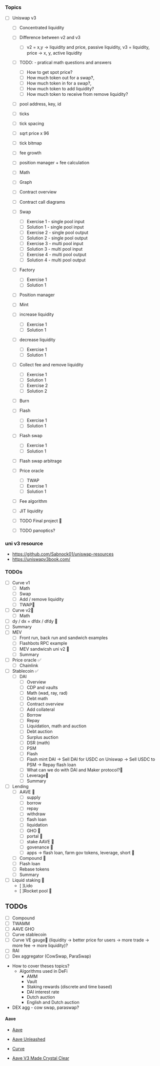 ### Topics

- [ ] Uniswap v3

  - [ ] Concentrated liquidity
  - [ ] Difference between v2 and v3
    - [ ] v2 = x,y -> liquidity and price, passive liquidity, v3 = liquidity, price -> x, y, active liquidity
  - [ ] TODO: - pratical math questions and answers
    - [ ] How to get spot price?
    - [ ] How much token out for a swap?,
    - [ ] How much token in for a swap?,
    - [ ] How much token to add liquidity?
    - [ ] How much token to receive from remove liquidity?
  - [ ] pool address, key, id
  - [ ] ticks
  - [ ] tick spacing
  - [ ] sqrt price x 96
  - [ ] tick bitmap
  - [ ] fee growth
  - [ ] position manager + fee calculation

  - [ ] Math
  - [ ] Graph
  - [ ] Contract overview
  - [ ] Contract call diagrams
  - [ ] Swap
    - [ ] Exercise 1 - single pool input
    - [ ] Solution 1 - single pool input
    - [ ] Exercise 2 - single pool output
    - [ ] Solution 2 - single pool output
    - [ ] Exercise 3 - multi pool input
    - [ ] Solution 3 - multi pool input
    - [ ] Exercise 4 - multi pool output
    - [ ] Solution 4 - multi pool output
  - [ ] Factory
    - [ ] Exercise 1
    - [ ] Solution 1
  - [ ] Position manager
  - [ ] Mint
  - [ ] increase liquidity
    - [ ] Exercise 1
    - [ ] Solution 1
  - [ ] decrease liquidity
    - [ ] Exercise 1
    - [ ] Solution 1
  - [ ] Collect fee and remove liquidity
    - [ ] Exercise 1
    - [ ] Solution 1
    - [ ] Exercise 2
    - [ ] Solution 2
  - [ ] Burn
  - [ ] Flash
    - [ ] Exercise 1
    - [ ] Solution 1
  - [ ] Flash swap
    - [ ] Exercise 1
    - [ ] Solution 1
  - [ ] Flash swap arbitrage
  - [ ] Price oracle
    - [ ] TWAP
    - [ ] Exercise 1
    - [ ] Solution 1
  - [ ] Fee algorithm
  - [ ] JIT liquidity
  - [ ] TODO Final project 🤔
  - [ ] TODO panoptics?

### uni v3 resource

- https://github.com/Sabnock01/uniswap-resources
- https://uniswapv3book.com/

### TODOs

- [ ] Curve v1
  - [ ] Math
  - [ ] Swap
  - [ ] Add / remove liquidity
  - [ ] TWAP🤔
- [ ] Curve v2🤔
  - [ ] Math
- [ ] dy / dx = dfdx / dfdy 🤔
- [ ] Summary
- [ ] MEV
  - [ ] Front run, back run and sandwich examples
  - [ ] Flashbots RPC example
  - [ ] MEV sandwicsh uni v2 🤔
  - [ ] Summary
- [ ] Price oracle ✅
  - [ ] Chainlink
- [ ] Stablecoin ✅
  - [ ] DAI
    - [ ] Overview
    - [ ] CDP and vaults
    - [ ] Math (wad, ray, rad)
    - [ ] Debt math
    - [ ] Contract overview
    - [ ] Add collateral
    - [ ] Borrow
    - [ ] Repay
    - [ ] Liquidation, math and auction
    - [ ] Debt auction
    - [ ] Surplus auction
    - [ ] DSR (math)
    - [ ] PSM
    - [ ] Flash
    - [ ] Flash mint DAI -> Sell DAI for USDC on Uniswap -> Sell USDC to PSM -> Repay flash loan
    - [ ] What can we do with DAI and Maker protocol?🤔
    - [ ] Leverage🤔
    - [ ] Summary
- [ ] Lending
  - [ ] AAVE 🚧
    - [ ] supply
    - [ ] borrow
    - [ ] repay
    - [ ] withdraw
    - [ ] flash loan
    - [ ] liquidation
    - [ ] GHO 🤔
    - [ ] portal 🤔
    - [ ] stake AAVE 🤔
    - [ ] govenance 🤔
    - [ ] apps -> flash loan, farm gov tokens, leverage, short 🤔
  - [ ] Compound 🤔
  - [ ] Flash loan
  - [ ] Rebase tokens
  - [ ] Summary
- [ ] Liquid staking 🚧
  - [ ]Lido
  - [ ]Rocket pool 🤔

## TODOs

- [ ] Compound
- [ ] TWAMM
- [ ] AAVE GHO
- [ ] Curve stablecoin
- [ ] Curve VE gauge🤔 (liquidity -> better price for users -> more trade -> more fee -> more liquidity)?
- [ ] RAI
- [ ] Dex aggregator (CowSwap, ParaSwap)

- How to cover theses topics?
  - Algorithms used in DeFi
    - AMM
    - Vault
    - Staking rewards (discrete and time based)
    - DAI interest rate
    - Dutch auction
    - English and Dutch auction
- DEX agg - cow swap, paraswap?

#### Aave

- [Aave](https://aave.com/)
- [Aave Unleashed](https://calnix.gitbook.io/aave-unleashed/)

- [Curve](https://resources.curve.fi/)

- [Aave V3 Made Crystal Clear](https://www.youtube.com/watch?v=UzuZp3Q3xg0)

